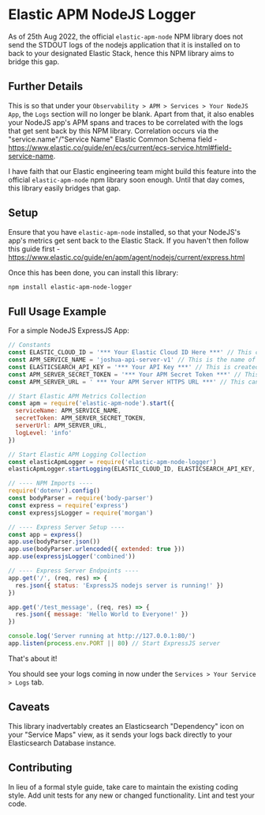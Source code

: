 # Elastic APM NodeJS Logger
As of 25th Aug 2022, the official `elastic-apm-node` NPM library does not send the STDOUT logs of the nodejs application that it is installed on to back to your designated Elastic Stack, hence this NPM library aims to bridge this gap. 

## Further Details
This is so that under your `Observability > APM > Services > Your NodeJS App`, the `Logs` section will no longer be blank. Apart from that, it also enables your NodeJS app's APM spans and traces to be correlated with the logs that get sent back by this NPM library. Correlation occurs via the "service.name"/"Service Name" Elastic Common Schema field - https://www.elastic.co/guide/en/ecs/current/ecs-service.html#field-service-name.

I have faith that our Elastic engineering team might build this feature into the official `elastic-apm-node` npm library soon enough. Until that day comes, this library easily bridges that gap.

## Setup
Ensure that you have `elastic-apm-node` installed, so that your NodeJS's app's metrics get sent back to the Elastic Stack. If you haven't then follow this guide first - https://www.elastic.co/guide/en/apm/agent/nodejs/current/express.html

Once this has been done, you can install this library:
```bash
npm install elastic-apm-node-logger
```

## Full Usage Example

For a simple NodeJS ExpressJS App:

```javascript
// Constants
const ELASTIC_CLOUD_ID = '*** Your Elastic Cloud ID Here ***' // This can be found in your https://cloud.elastic.co dashboard
const APM_SERVICE_NAME = 'joshua-api-server-v1' // This is the name of your service.... something meaningful, and has to be a single string
const ELASTICSEARCH_API_KEY = '*** Your API Key ***' // This is created under Your Deployment > Stack Management > API keys
const APM_SERVER_SECRET_TOKEN = '*** Your APM Secret Token ***' // This can be found here - https://www.elastic.co/guide/en/apm/guide/current/secret-token.html
const APM_SERVER_URL = ' *** Your APM Server HTTPS URL ***' // This can be found in your https://cloud.elastic.co dashboard

// Start Elastic APM Metrics Collection
const apm = require('elastic-apm-node').start({
  serviceName: APM_SERVICE_NAME,
  secretToken: APM_SERVER_SECRET_TOKEN,
  serverUrl: APM_SERVER_URL,
  logLevel: 'info'
})

// Start Elastic APM Logging Collection
const elasticApmLogger = require('elastic-apm-node-logger')
elasticApmLogger.startLogging(ELASTIC_CLOUD_ID, ELASTICSEARCH_API_KEY, APM_SERVICE_NAME, apm)

// ---- NPM Imports ----
require('dotenv').config()
const bodyParser = require('body-parser')
const express = require('express')
const expressjsLogger = require('morgan')

// ---- Express Server Setup ----
const app = express()
app.use(bodyParser.json())
app.use(bodyParser.urlencoded({ extended: true }))
app.use(expressjsLogger('combined'))

// ---- Express Server Endpoints ----
app.get('/', (req, res) => {
  res.json({ status: 'ExpressJS nodejs server is running!' })
})

app.get('/test_message', (req, res) => {
  res.json({ message: 'Hello World to Everyone!' })
})

console.log('Server running at http://127.0.0.1:80/')
app.listen(process.env.PORT || 80) // Start ExpressJS server

```

That's about it!

You should see your logs coming in now under the `Services > Your Service > Logs` tab.

## Caveats
This library inadvertably creates an Elasticsearch "Dependency" icon on your "Service Maps" view, as it sends your logs back directly to your Elasticsearch Database instance.

## Contributing

In lieu of a formal style guide, take care to maintain the existing coding style. Add unit tests for any new or changed functionality. Lint and test your code.